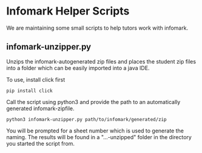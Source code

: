 # Infomark Helper Scripts
We are maintaining some small scripts to help tutors work with infomark. 

## infomark-unzipper.py
Unzips the infomark-autogenerated zip files and places the student zip files into a folder which can be easily imported into a java IDE.

To use, install click first

```pip install click```

Call the script using python3 and provide the path to an automatically generated infomark-zipfile.

```python3 infomark-unzipper.py path/to/infomark/generated/zip```

You will be prompted for a sheet number which is used to generate the naming. The results will be found in a "...-unzipped" folder in the directory you started the script from.

